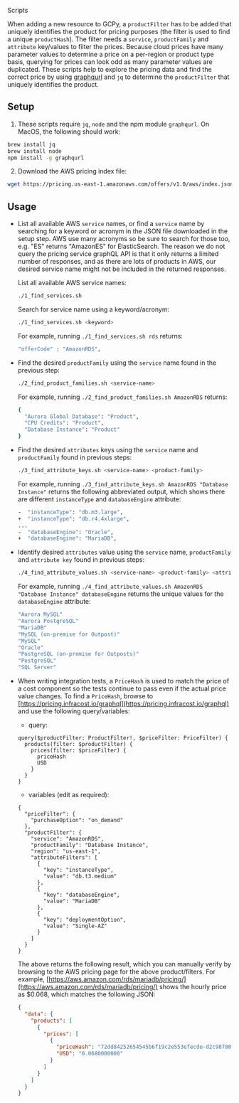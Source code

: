  Scripts

When adding a new resource to GCPy, a `productFilter` has to be added that uniquely identifies the product for pricing purposes (the filter is used to find a unique `productHash`). The filter needs a `service`, `productFamily` and `attribute` key/values to filter the prices. Because cloud prices have many parameter values to determine a price on a per-region or product type basis, querying for prices can look odd as many parameter values are duplicated. These scripts help to explore the pricing data and find the correct price by using [graphqurl](https://github.com/hasura/graphqurl) and `jq` to determine the `productFilter` that uniquely identifies the product.

## Setup

1. These scripts require `jq`, `node` and the npm module `graphqurl`. On MacOS, the following should work:

  ```sh
  brew install jq
  brew install node
  npm install -g graphqurl
  ```

2. Download the AWS pricing index file:

  ```sh
  wget https://pricing.us-east-1.amazonaws.com/offers/v1.0/aws/index.json
  ```

## Usage

* List all available AWS `service` names, or find a `service` name by searching for a keyword or acronym in the JSON file downloaded in the setup step. AWS use many acronyms so be sure to search for those too, e.g. "ES" returns "AmazonES" for ElasticSearch. The reason we do not query the pricing service graphQL API is that it only returns a limited number of responses, and as there are lots of products in AWS, our desired service name might not be included in the returned responses.

  List all available AWS service names:

  ```sh
  ./1_find_services.sh
  ```

  Search for service name using a keyword/acronym:

  ```sh
  ./1_find_services.sh <keyword>
  ```

  For example, running `./1_find_services.sh rds` returns:

  ```sh
  "offerCode" : "AmazonRDS",
  ```

* Find the desired `productFamily` using the `service` name found in the previous step:

  ```sh
  ./2_find_product_families.sh <service-name>
  ```

  For example, running `./2_find_product_families.sh AmazonRDS` returns:

    ```sh
    {
      "Aurora Global Database": "Product",
      "CPU Credits": "Product",
      "Database Instance": "Product"
    }
    ```

* Find the desired `attributes` keys using the `service` name and `productFamily` found in previous steps:

  ```sh
  ./3_find_attribute_keys.sh <service-name> <product-family>
  ```

  For example, running `./3_find_attribute_keys.sh AmazonRDS "Database Instance"` returns the following abbreviated output, which shows there are different `instanceType` and `databaseEngine` attribute:

    ```sh
    -  "instanceType": "db.m3.large",
    +  "instanceType": "db.r4.4xlarge",
    ...
    -  "databaseEngine": "Oracle",
    +  "databaseEngine": "MariaDB",
    ```

* Identify desired `attributes` value using the `service` name, `productFamily` and `attribute key` found in previous steps:

  ```sh
  ./4_find_attribute_values.sh <service-name> <product-family> <attribute-key>
  ```

  For example, running `./4_find_attribute_values.sh AmazonRDS "Database Instance" databaseEngine` returns the unique values for the `databaseEngine` attribute:

    ```sh
    "Aurora MySQL"
    "Aurora PostgreSQL"
    "MariaDB"
    "MySQL (on-premise for Outpost)"
    "MySQL"
    "Oracle"
    "PostgreSQL (on-premise for Outposts)"
    "PostgreSQL"
    "SQL Server"
    ```

* When writing integration tests, a `PriceHash` is used to match the price of a cost component so the tests continue to pass even if the actual price value changes. To find a `PriceHash`, browse to [https://pricing.infracost.io/graphql](https://pricing.infracost.io/graphql) and use the following query/variables:

  * query:

  ```gql
  query($productFilter: ProductFilter!, $priceFilter: PriceFilter) {
    products(filter: $productFilter) {
      prices(filter: $priceFilter) {
        priceHash
        USD
      }
    }
  }
  ```

  * variables (edit as required):

  ```gql
  {
    "priceFilter": {
      "purchaseOption": "on_demand"
    },
    "productFilter": {
      "service": "AmazonRDS",
      "productFamily": "Database Instance",
      "region": "us-east-1",
      "attributeFilters": [
        {
          "key": "instanceType",
          "value": "db.t3.medium"
        },
        {
          "key": "databaseEngine",
          "value": "MariaDB"
        },
        {
          "key": "deploymentOption",
          "value": "Single-AZ"
        }
      ]
    }
  }
  ```

  The above returns the following result, which you can manually verify by browsing to the AWS pricing page for the above product/filters. For example, [https://aws.amazon.com/rds/mariadb/pricing/](https://aws.amazon.com/rds/mariadb/pricing/) shows the hourly price as $0.068, which matches the following JSON:

  ```json
  {
    "data": {
      "products": [
        {
          "prices": [
            {
              "priceHash": "72dd84252654545b6f19c2e553efecde-d2c98780d7b6e36641b521f1f8145c6f",
              "USD": "0.0680000000"
            }
          ]
        }
      ]
    }
  }
  ```